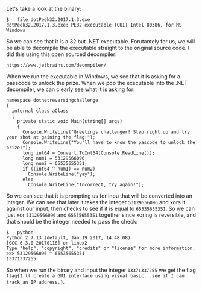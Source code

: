 Let's take a look at the binary:

```
$	file dotPeek32.2017.1.3.exe 
dotPeek32.2017.1.3.exe: PE32 executable (GUI) Intel 80386, for MS Windows
```

So we can see that it is a 32 but .NET executable. Forutantely for us, we will be able to decompile the executable straight to the original source code. I did this using this open sourced decompiler:

```
https://www.jetbrains.com/decompiler/
```

When we run the executable in Windows, we see that it is asking for a passcode to unlock the prize. When we pop the executable into the .NET decompiler, we can clearly see what it is asking for:
```
namespace dotnetreversingchallenge
{
  internal class aClass
  {
    private static void Main(string[] args)
    {
      Console.WriteLine("Greetings challenger! Step right up and try your shot at gaining the flag!");
      Console.WriteLine("You'll have to know the pascode to unlock the prize:");
      long int64 = Convert.ToInt64(Console.ReadLine());
      long num1 = 53129566096;
      long num2 = 65535655351;
      if ((int64 ^ num1) == num2)
        Console.WriteLine("yay");
      else
        Console.WriteLine("Incorrect, try again!");
```

So we can see that it is prompting us for inpu that will be converted into an integer. We can see that later it takes the integer `53129566096` and xors it against our input, then checks to see if it is equal to `65535655351`. So we can just xor `53129566096` and `65535655351` together since xoring is reversible, and that should be the integer needed to pass the check:

```
$	python
Python 2.7.13 (default, Jan 19 2017, 14:48:08) 
[GCC 6.3.0 20170118] on linux2
Type "help", "copyright", "credits" or "license" for more information.
>>> 53129566096 ^ 65535655351
13371337255
```

So when we run the binary and input the integer `13371337255` we get the flag `flag{I'll create a GUI interface using visual basic...see if I can track an IP address.}`.
